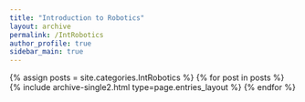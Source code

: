 ```yaml
---
title: "Introduction to Robotics"
layout: archive
permalink: /IntRobotics
author_profile: true
sidebar_main: true
---
```


{% assign posts = site.categories.IntRobotics %}
{% for post in posts %} {% include archive-single2.html type=page.entries_layout %} {% endfor %}
